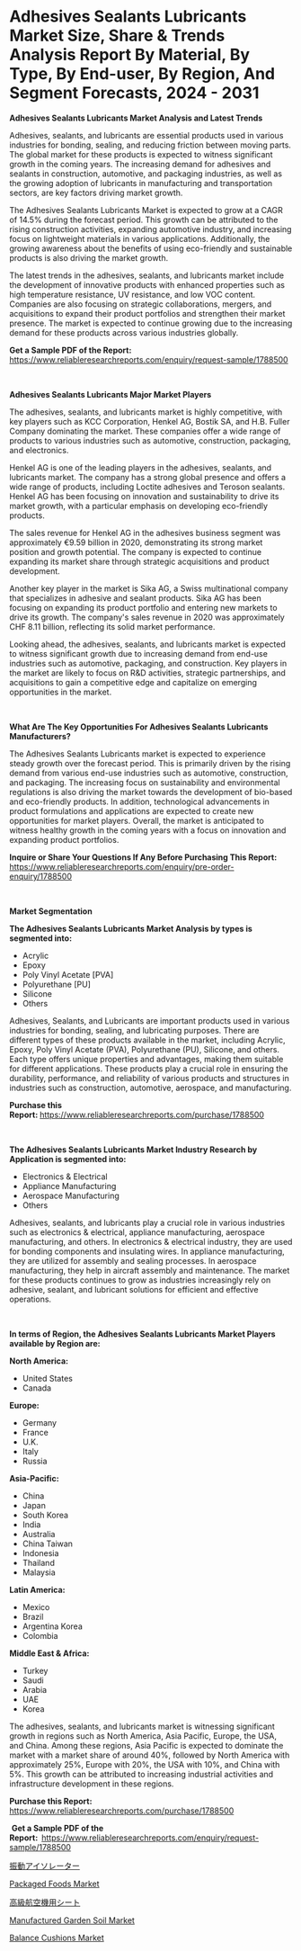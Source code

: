 <p><h1>Adhesives Sealants Lubricants Market Size, Share & Trends Analysis Report By Material, By Type, By End-user, By Region, And Segment Forecasts, 2024 - 2031</h1></p><p><strong>Adhesives Sealants Lubricants Market Analysis and Latest Trends</strong></p>
<p><p>Adhesives, sealants, and lubricants are essential products used in various industries for bonding, sealing, and reducing friction between moving parts. The global market for these products is expected to witness significant growth in the coming years. The increasing demand for adhesives and sealants in construction, automotive, and packaging industries, as well as the growing adoption of lubricants in manufacturing and transportation sectors, are key factors driving market growth.</p><p>The Adhesives Sealants Lubricants Market is expected to grow at a CAGR of 14.5% during the forecast period. This growth can be attributed to the rising construction activities, expanding automotive industry, and increasing focus on lightweight materials in various applications. Additionally, the growing awareness about the benefits of using eco-friendly and sustainable products is also driving the market growth.</p><p>The latest trends in the adhesives, sealants, and lubricants market include the development of innovative products with enhanced properties such as high temperature resistance, UV resistance, and low VOC content. Companies are also focusing on strategic collaborations, mergers, and acquisitions to expand their product portfolios and strengthen their market presence. The market is expected to continue growing due to the increasing demand for these products across various industries globally.</p></p>
<p><strong>Get a Sample PDF of the Report:&nbsp;</strong> <a href="https://www.reliableresearchreports.com/enquiry/request-sample/1788500">https://www.reliableresearchreports.com/enquiry/request-sample/1788500</a></p>
<p>&nbsp;</p>
<p><strong>Adhesives Sealants Lubricants Major Market Players</strong></p>
<p><p>The adhesives, sealants, and lubricants market is highly competitive, with key players such as KCC Corporation, Henkel AG, Bostik SA, and H.B. Fuller Company dominating the market. These companies offer a wide range of products to various industries such as automotive, construction, packaging, and electronics.</p><p>Henkel AG is one of the leading players in the adhesives, sealants, and lubricants market. The company has a strong global presence and offers a wide range of products, including Loctite adhesives and Teroson sealants. Henkel AG has been focusing on innovation and sustainability to drive its market growth, with a particular emphasis on developing eco-friendly products.</p><p>The sales revenue for Henkel AG in the adhesives business segment was approximately €9.59 billion in 2020, demonstrating its strong market position and growth potential. The company is expected to continue expanding its market share through strategic acquisitions and product development.</p><p>Another key player in the market is Sika AG, a Swiss multinational company that specializes in adhesive and sealant products. Sika AG has been focusing on expanding its product portfolio and entering new markets to drive its growth. The company's sales revenue in 2020 was approximately CHF 8.11 billion, reflecting its solid market performance.</p><p>Looking ahead, the adhesives, sealants, and lubricants market is expected to witness significant growth due to increasing demand from end-use industries such as automotive, packaging, and construction. Key players in the market are likely to focus on R&D activities, strategic partnerships, and acquisitions to gain a competitive edge and capitalize on emerging opportunities in the market.</p></p>
<p>&nbsp;</p>
<p><strong>What Are The Key Opportunities For Adhesives Sealants Lubricants Manufacturers?</strong></p>
<p><p>The Adhesives Sealants Lubricants market is expected to experience steady growth over the forecast period. This is primarily driven by the rising demand from various end-use industries such as automotive, construction, and packaging. The increasing focus on sustainability and environmental regulations is also driving the market towards the development of bio-based and eco-friendly products. In addition, technological advancements in product formulations and applications are expected to create new opportunities for market players. Overall, the market is anticipated to witness healthy growth in the coming years with a focus on innovation and expanding product portfolios.</p></p>
<p><strong>Inquire or Share Your Questions If Any Before Purchasing This Report:</strong> <a href="https://www.reliableresearchreports.com/enquiry/pre-order-enquiry/1788500">https://www.reliableresearchreports.com/enquiry/pre-order-enquiry/1788500</a></p>
<p>&nbsp;</p>
<p><strong>Market Segmentation</strong></p>
<p><strong>The Adhesives Sealants Lubricants Market Analysis by types is segmented into:</strong></p>
<p><ul><li>Acrylic</li><li>Epoxy</li><li>Poly Vinyl Acetate [PVA]</li><li>Polyurethane [PU]</li><li>Silicone</li><li>Others</li></ul></p>
<p><p>Adhesives, Sealants, and Lubricants are important products used in various industries for bonding, sealing, and lubricating purposes. There are different types of these products available in the market, including Acrylic, Epoxy, Poly Vinyl Acetate (PVA), Polyurethane (PU), Silicone, and others. Each type offers unique properties and advantages, making them suitable for different applications. These products play a crucial role in ensuring the durability, performance, and reliability of various products and structures in industries such as construction, automotive, aerospace, and manufacturing.</p></p>
<p><strong>Purchase this Report:&nbsp;</strong><a href="https://www.reliableresearchreports.com/purchase/1788500">https://www.reliableresearchreports.com/purchase/1788500</a></p>
<p>&nbsp;</p>
<p><strong>The Adhesives Sealants Lubricants Market Industry Research by Application is segmented into:</strong></p>
<p><ul><li>Electronics & Electrical</li><li>Appliance Manufacturing</li><li>Aerospace Manufacturing</li><li>Others</li></ul></p>
<p><p>Adhesives, sealants, and lubricants play a crucial role in various industries such as electronics & electrical, appliance manufacturing, aerospace manufacturing, and others. In electronics & electrical industry, they are used for bonding components and insulating wires. In appliance manufacturing, they are utilized for assembly and sealing processes. In aerospace manufacturing, they help in aircraft assembly and maintenance. The market for these products continues to grow as industries increasingly rely on adhesive, sealant, and lubricant solutions for efficient and effective operations.</p></p>
<p>&nbsp;</p>
<p><strong>In terms of Region, the Adhesives Sealants Lubricants Market Players available by Region are:</strong></p>
<p>
    <p> <strong> North America: </strong>
        <ul>
            <li>United States</li>
            <li>Canada</li>
        </ul>
        </p> 
    <p> <strong> Europe: </strong>
        <ul>
            <li>Germany</li>
            <li>France</li>
            <li>U.K.</li>
            <li>Italy</li>
            <li>Russia</li>
        </ul>
        </p> 
    <p> <strong> Asia-Pacific: </strong>
        <ul>
            <li>China</li>
            <li>Japan</li>
            <li>South Korea</li>
            <li>India</li>
            <li>Australia</li>
            <li>China Taiwan</li>
            <li>Indonesia</li>
            <li>Thailand</li>
            <li>Malaysia</li>
        </ul>
        </p> 
    <p> <strong> Latin America: </strong>
        <ul>
            <li>Mexico</li>
            <li>Brazil</li>
            <li>Argentina Korea</li>
            <li>Colombia</li>
        </ul>
        </p> 
    <p> <strong> Middle East & Africa: </strong>
        <ul>
            <li>Turkey</li>
            <li>Saudi</li>
            <li>Arabia</li>
            <li>UAE</li>
            <li>Korea</li>
        </ul>
    </p>
    </p>
<p><p>The adhesives, sealants, and lubricants market is witnessing significant growth in regions such as North America, Asia Pacific, Europe, the USA, and China. Among these regions, Asia Pacific is expected to dominate the market with a market share of around 40%, followed by North America with approximately 25%, Europe with 20%, the USA with 10%, and China with 5%. This growth can be attributed to increasing industrial activities and infrastructure development in these regions.</p></p>
<p><strong>Purchase this Report: </strong><a href="https://www.reliableresearchreports.com/purchase/1788500">https://www.reliableresearchreports.com/purchase/1788500</a></p>
<p>&nbsp;<strong>Get a Sample PDF of the Report:&nbsp;&nbsp;</strong><a href="https://www.reliableresearchreports.com/enquiry/request-sample/1788500">https://www.reliableresearchreports.com/enquiry/request-sample/1788500</a></p>
<p><strong></strong></p>
<p><p><a href="https://medium.com/@harmonybogan1944/%E6%8C%AF%E5%8B%95%E3%82%A2%E3%82%A4%E3%82%BD%E3%83%AC%E3%83%BC%E3%82%BF%E3%83%BC%E5%B8%82%E5%A0%B4%E3%81%AE%E3%83%A1%E3%83%88%E3%83%AA%E3%82%AF%E3%82%B9%E3%82%92%E8%A7%A3%E8%AA%AD%E3%81%99%E3%82%8B-%E5%B8%82%E5%A0%B4%E3%82%B7%E3%82%A7%E3%82%A2-%E3%83%88%E3%83%AC%E3%83%B3%E3%83%89-%E6%88%90%E9%95%B7%E3%83%91%E3%82%BF%E3%83%BC%E3%83%B3-421d67d3523d">振動アイソレーター</a></p><p><a href="https://view.publitas.com/reportprime-1/decoding-the-packaged-foods-market-a-deep-dive-into-the-latest-market-trends-market-segmentation-and-competitive-analysis/">Packaged Foods Market</a></p><p><a href="https://github.com/mcbeesbxa270/Market-Research-Report-List-1/blob/main/7934782881.md">高級航空機用シート</a></p><p><a href="https://github.com/dx0328/Market-Research-Report-List-1/blob/main/manufactured-garden-soil-market.md">Manufactured Garden Soil Market</a></p><p><a href="https://issuu.com/reportprime-2/docs/balance-cushions-market-size-2030.pptx">Balance Cushions Market</a></p></p>